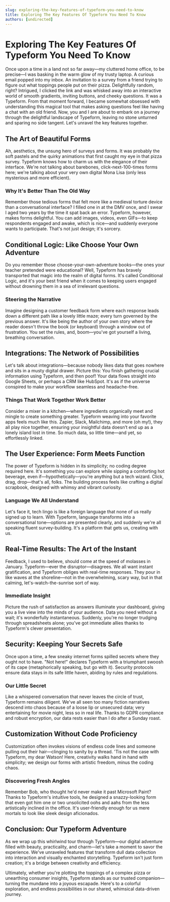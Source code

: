 ```yaml
---
slug: exploring-the-key-features-of-typeform-you-need-to-know
title: Exploring The Key Features Of Typeform You Need To Know
authors: [undirected]
---
```



# Exploring The Key Features Of Typeform You Need To Know

Once upon a time in a land not so far away—my cluttered home office, to be precise—I was basking in the warm glow of my trusty laptop. A curious email popped into my inbox. An invitation to a survey from a friend trying to figure out what toppings people put on their pizza. Delightfully random, right? Intrigued, I clicked the link and was whisked away into an interactive world of smooth gradients, inviting buttons, and cheeky questions. It was a Typeform. From that moment forward, I became somewhat obsessed with understanding this magical tool that makes asking questions feel like having a chat with an old friend. Now, you and I are about to embark on a journey through the delightful landscape of Typeform, leaving no stone unturned and sparing no side tangent. Let's unravel the key features together.

## The Art of Beautiful Forms

Ah, aesthetics, the unsung hero of surveys and forms. It was probably the soft pastels and the quirky animations that first caught my eye in that pizza survey. Typeform knows how to charm us with the elegance of their interface. We're not talking about barebones, click-next-100-times forms here; we're talking about your very own digital Mona Lisa (only less mysterious and more efficient).

### Why It's Better Than The Old Way

Remember those tedious forms that felt more like a medieval torture device than a conversational interface? I filled one in at the DMV once, and I swear I aged two years by the time it spat back an error. Typeform, however, makes forms delightful. You can add images, videos, even GIFs—to keep respondents engaged and awake, which is nice—and suddenly everyone wants to participate. That's not just design; it's sorcery.

## Conditional Logic: Like Choose Your Own Adventure

Do you remember those choose-your-own-adventure books—the ones your teacher pretended were educational? Well, Typeform has bravely transported that magic into the realm of digital forms. It's called Conditional Logic, and it's your best friend when it comes to keeping users engaged without drowning them in a sea of irrelevant questions.

### Steering the Narrative

Imagine designing a customer feedback form where each response leads down a different path like a lovely little maze; every turn governed by the previous answer. It's like being the author of your own story where the reader doesn't throw the book (or keyboard) through a window out of frustration. You set the rules, and, boom—you've got yourself a living, breathing conversation.

## Integrations: The Network of Possibilities

Let's talk about integrations—because nobody likes data that goes nowhere and sits in a musty digital drawer. Picture this: You finish gathering crucial information using Typeform, and then poof! Your data flows straight into Google Sheets, or perhaps a CRM like HubSpot. It's as if the universe conspired to make your workflow seamless and headache-free.

### Things That Work Together Work Better

Consider a mixer in a kitchen—where ingredients organically meet and mingle to create something greater. Typeform weaving into your favorite apps feels much like this. Zapier, Slack, Mailchimp, and more (oh my!), they all play nice together, ensuring your insightful data doesn’t end up as a lonely island lost in time. So much data, so little time—and yet, so effortlessly linked.

## The User Experience: Form Meets Function

The power of Typeform is hidden in its simplicity; no coding degree required here. It's something you can explore while sipping a comforting hot beverage, even if—hypothetically—you're anything but a tech wizard. Click, drag, drop—that's all, folks. The building process feels like crafting a digital scrapbook, designed with whimsy and vibrant curiosity.

### Language We All Understand

Let's face it, tech lingo is like a foreign language that none of us really signed up to learn. With Typeform, language transforms into a conversational tone—options are presented clearly, and suddenly we're all speaking fluent survey-building. It's a platform that gets us, creating with us.

## Real-Time Results: The Art of the Instant

Feedback, I used to believe, should come at the speed of molasses in January. Typeform—ever the disruptor—disagrees. We all want instant gratification, and Typeform obliges with real-time responses. They pour in like waves at the shoreline—not in the overwhelming, scary way, but in that calming, let's-watch-the-sunrise sort of way.

### Immediate Insight

Picture the rush of satisfaction as answers illuminate your dashboard, giving you a live view into the minds of your audience. Data you need without a wait; it's wonderfully instantaneous. Suddenly, you're no longer trudging through spreadsheets alone; you've got immediate allies thanks to Typeform's clever presentation.

## Security: Keeping Your Secrets Safe

Once upon a time, a few sneaky internet forms spilled secrets where they ought not to have. "Not here!" declares Typeform with a triumphant swoosh of its cape (metaphorically speaking, but go with it). Security protocols ensure data stays in its safe little haven, abiding by rules and regulations.

### Our Little Secret

Like a whispered conversation that never leaves the circle of trust, Typeform remains diligent. We've all seen too many fiction narratives descend into chaos because of a loose lip or unsecured data; very entertaining for movie night, less so in real life. Thanks to GDPR compliance and robust encryption, our data rests easier than I do after a Sunday roast.

## Customization Without Code Proficiency

Customization often invokes visions of endless code lines and someone pulling out their hair—clinging to sanity by a thread. 'Tis not the case with Typeform, my dear Watson! Here, creativity walks hand in hand with simplicity; we design our forms with artistic freedom, minus the coding chaos.

### Discovering Fresh Angles

Remember Bob, who thought he'd never make it past Microsoft Paint? Thanks to Typeform's intuitive tools, he designed a snazzy-looking form that even got him one or two unsolicited oohs and aahs from the less artistically inclined in the office. It's user-friendly enough for us mere mortals to look like sleek design aficionados.

## Conclusion: Our Typeform Adventure

As we wrap up this whirlwind tour through Typeform—our digital adventure filled with beauty, practicality, and charm—let's take a moment to savor the experience. We've unraveled features that transform dull data collection into interaction and visually enchanted storytelling. Typeform isn't just form creation; it's a bridge between creativity and efficiency.

Ultimately, whether you're plotting the toppings of a complex pizza or unearthing consumer insights, Typeform stands as our trusted companion—turning the mundane into a joyous escapade. Here's to a colorful exploration, and endless possibilities in our shared, whimsical data-driven journey.